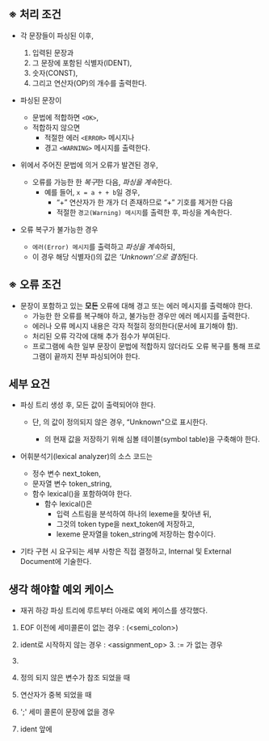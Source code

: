 ## ※ 처리 조건
- 각 문장들이 파싱된 이후,
  1. 입력된 문장과
  2. 그 문장에 포함된 식별자(IDENT),
  3. 숫자(CONST),
  4. 그리고 연산자(OP)의 개수를 출력한다.

- 파싱된 문장이
  - 문법에 적합하면 `<OK>`,
  - 적합하지 않으면
    - 적절한 에러 `<ERROR>` 메시지나
    - 경고 `<WARNING>` 메시지를 출력한다.

- 위에서 주어진 문법에 의거 오류가 발견된 경우,
  - 오류를 가능한 한 *복구*한 다음, *파싱을 계속*한다.
    - 예를 들어, `x = a + + b`일 경우,
      - “+” 연산자가 한 개가 더 존재하므로 “+” 기호를 제거한 다음
      - 적절한 `경고(Warning) 메시지`를 출력한 후, 파싱을 계속한다.

- 오류 복구가 불가능한 경우
  - `에러(Error) 메시지`를 출력하고 *파싱을 계속*하되,
  - 이 경우 해당 식별자(<IDENT>)의 값은 *‘Unknown’으로 결정*된다.

## ※ 오류 조건
- 문장이 포함하고 있는 **모든** 오류에 대해 경고 또는 에러 메시지를 출력해야 한다.
  - 가능한 한 오류를 복구해야 하고, 불가능한 경우만 에러 메시지를 출력한다.
  - 에러나 오류 메시지 내용은 각자 적절히 정의한다(문서에 표기해야 함).
  - 처리된 오류 각각에 대해 추가 점수가 부여된다.
  - 프로그램에 속한 일부 문장이 문법에 적합하지 않더라도 오류 복구를 통해 프로그램이 끝까지 전부 파싱되어야 한다.

## 세부 요건
- 파싱 트리 생성 후, 모든 <IDENT> 값이 출력되어야 한다. 
  - 단, <IDENT>의 값이 정의되지 않은 경우, “Unknown"으로 표시한다.
    - <IDENT>의 현재 값을 저장하기 위해 심볼 테이블(symbol table)을 구축해야 한다.
    
- 어휘분석기(lexical analyzer)의 소스 코드는 
  - 정수 변수 next_token, 
  - 문자열 변수 token_string,
  - 함수 lexical()을 포함하여야 한다. 
    - 함수 lexical()은 
      - 입력 스트림을 분석하여 하나의 lexeme을 찾아낸 뒤,
      - 그것의 token type을 next_token에 저장하고,
      - lexeme 문자열을 token_string에 저장하는 함수이다.
    
- 기타 구현 시 요구되는 세부 사항은 직접 결정하고, Internal 및 External Document에 기술한다.

## 생각 해야할 예외 케이스
- 재귀 하강 파싱 트리에 루트부터 아래로 예외 케이스를 생각했다.
1. EOF 이전에 세미콜론이 없는 경우 : <statement> (<semi_colon><statements>)
2. ident로 시작하지 않는 경우 : <ident><assignment_op><expression>
   3. := 가 없는 경우
4. 


1. 정의 되지 않은 변수가 참조 되었을 때
2. 연산자가 중복 되었을 때
3. ';' 세미 콜론이 문장에 없을 경우
4. ident 앞에  
